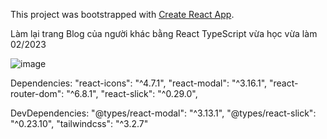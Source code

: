 This project was bootstrapped with [Create React App](https://github.com/facebook/create-react-app).

Làm lại trang Blog của người khác bằng React TypeScript vừa học vừa làm 02/2023

![image](https://user-images.githubusercontent.com/112876270/221115036-17c8cd1a-e375-43da-a954-3825e8f660bd.png)


Dependencies:
    "react-icons": "^4.7.1",
    "react-modal": "^3.16.1",
    "react-router-dom": "^6.8.1",
    "react-slick": "^0.29.0",
 
DevDependencies: 
    "@types/react-modal": "^3.13.1",
    "@types/react-slick": "^0.23.10",
    "tailwindcss": "^3.2.7"
 
